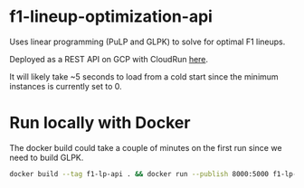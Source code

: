 # f1-lineup-optimization-api
Uses linear programming (PuLP and GLPK) to solve for optimal F1 lineups.

Deployed as a REST API on GCP with CloudRun [here](https://almanac-ol22472xua-uk.a.run.app/redoc).

It will likely take ~5 seconds to load from a cold start since the minimum instances is currently set to 0.

# Run locally with Docker

The docker build could take a couple of minutes on the first run since we need to build GLPK.

```bash
docker build --tag f1-lp-api . && docker run --publish 8000:5000 f1-lp-api
```
